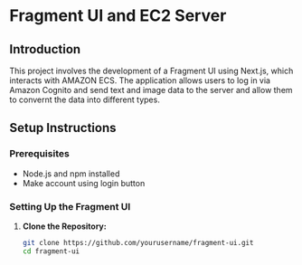 # Fragment UI and EC2 Server

## Introduction
This project involves the development of a Fragment UI using Next.js, which interacts with AMAZON ECS. The application allows users to log in via Amazon Cognito and send text and image data to the server and allow them to convernt the data into different types. 

## Setup Instructions

### Prerequisites
- Node.js and npm installed
- Make account using login button

### Setting Up the Fragment UI

1. **Clone the Repository:**
   ```bash
   git clone https://github.com/yourusername/fragment-ui.git
   cd fragment-ui
